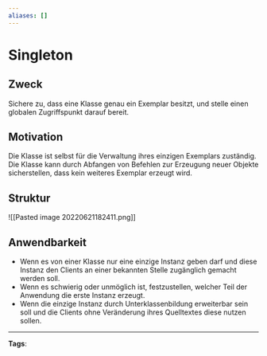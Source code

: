 ```yaml
---
aliases: []
---
```


# Singleton

## Zweck

Sichere zu, dass eine Klasse genau ein Exemplar besitzt, und stelle einen globalen Zugriffspunkt darauf bereit.

## Motivation

Die Klasse ist selbst für die Verwaltung ihres einzigen Exemplars zuständig. Die Klasse kann durch Abfangen von Befehlen zur Erzeugung neuer Objekte sicherstellen, dass kein weiteres Exemplar erzeugt wird.

## Struktur

![[Pasted image 20220621182411.png]]

## Anwendbarkeit

- Wenn es von einer Klasse nur eine einzige Instanz geben darf und diese Instanz den Clients an einer bekannten Stelle zugänglich gemacht werden soll.
- Wenn es schwierig oder unmöglich ist, festzustellen, welcher Teil der Anwendung die erste Instanz erzeugt.
- Wenn die einzige Instanz durch Unterklassenbildung erweiterbar sein soll und die Clients ohne Veränderung ihres Quelltextes diese nutzen sollen.

---

**Tags**:
